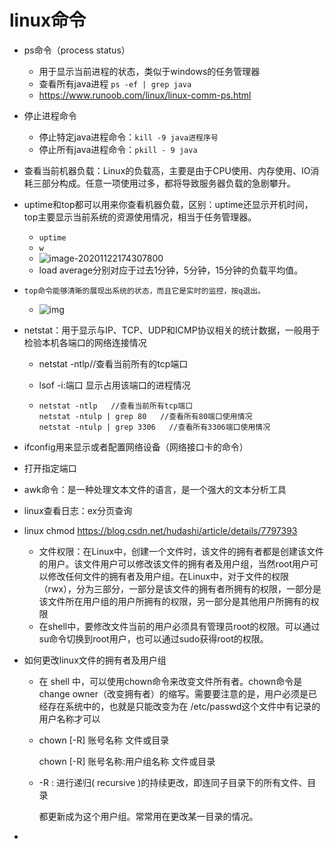 # linux命令

- ps命令（process status）
  - 用于显示当前进程的状态，类似于windows的任务管理器
  - 查看所有java进程 `ps -ef | grep java`
  - https://www.runoob.com/linux/linux-comm-ps.html
  
- 停止进程命令
  - 停止特定java进程命令：`kill -9 java进程序号`
  - 停止所有java进程命令：`pkill - 9 java`
  
- 查看当前机器负载：Linux的负载高，主要是由于CPU使用、内存使用、IO消耗三部分构成。任意一项使用过多，都将导致服务器负载的急剧攀升。
  
- uptime和top都可以用来你查看机器负载，区别：uptime还显示开机时间，top主要显示当前系统的资源使用情况，相当于任务管理器。
  
  - `uptime`
  - `w`
  - ![image-20201122174307800](C:\Users\Administrator\AppData\Roaming\Typora\typora-user-images\image-20201122174307800.png)
  - load average分别对应于过去1分钟，5分钟，15分钟的负载平均值。
  
- `top命令能够清晰的展现出系统的状态，而且它是实时的监控，按q退出。`
  
  - ![img](https://img-blog.csdn.net/20140809122156703?watermark/2/text/aHR0cDovL2Jsb2cuY3Nkbi5uZXQvc3pjaHR4/font/5a6L5L2T/fontsize/400/fill/I0JBQkFCMA==/dissolve/70/gravity/Center)
  
- netstat：用于显示与IP、TCP、UDP和ICMP协议相关的统计数据，一般用于检验本机各端口的网络连接情况

  - netstat -ntlp//查看当前所有的tcp端口
  
  - lsof -i:端口 显示占用该端口的进程情况
  
  - ```
    netstat -ntlp   //查看当前所有tcp端口
    netstat -ntulp | grep 80   //查看所有80端口使用情况
    netstat -ntulp | grep 3306   //查看所有3306端口使用情况
    ```
  
- ifconfig用来显示或者配置网络设备（网络接口卡的命令）

- 打开指定端口

- awk命令：是一种处理文本文件的语言，是一个强大的文本分析工具

- linux查看日志：ex分页查询

- linux chmod https://blog.csdn.net/hudashi/article/details/7797393

  - 文件权限：在Linux中，创建一个文件时，该文件的拥有者都是创建该文件的用户。该文件用户可以修改该文件的拥有者及用户组，当然root用户可以修改任何文件的拥有者及用户组。在Linux中，对于文件的权限（rwx），分为三部分，一部分是该文件的拥有者所拥有的权限，一部分是该文件所在用户组的用户所拥有的权限，另一部分是其他用户所拥有的权限
  - 在shell中，要修改文件当前的用户必须具有管理员root的权限。可以通过su命令切换到root用户，也可以通过sudo获得root的权限。

- 如何更改linux文件的拥有者及用户组

  - 在 shell 中，可以使用chown命令来改变文件所有者。chown命令是change owner（改变拥有者）的缩写。需要要注意的是，用户必须是已经存在系统中的，也就是只能改变为在 /etc/passwd这个文件中有记录的用户名称才可以

  - chown [-R] 账号名称 文件或目录

    chown [-R] 账号名称:用户组名称 文件或目录

  - -R : 进行递归( recursive )的持续更改，即连同子目录下的所有文件、目录

    都更新成为这个用户组。常常用在更改某一目录的情况。

- 